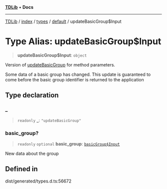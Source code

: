 [**TDLib**](../../../../../../README.md) • **Docs**

***

[TDLib](../../../../../../modules.md) / [index](../../../../../README.md) / [types](../../../README.md) / [default](../README.md) / updateBasicGroup$Input

# Type Alias: updateBasicGroup$Input

> **updateBasicGroup$Input**: `object`

Version of [updateBasicGroup](updateBasicGroup.md) for method parameters.

Some data of a basic group has changed. This update is guaranteed to come before the basic group identifier is returned to the application

## Type declaration

### \_

> `readonly` **\_**: `"updateBasicGroup"`

### basic\_group?

> `readonly` `optional` **basic\_group**: [`basicGroup$Input`](basicGroup$Input.md)

New data about the group

## Defined in

dist/generated/types.d.ts:56672
